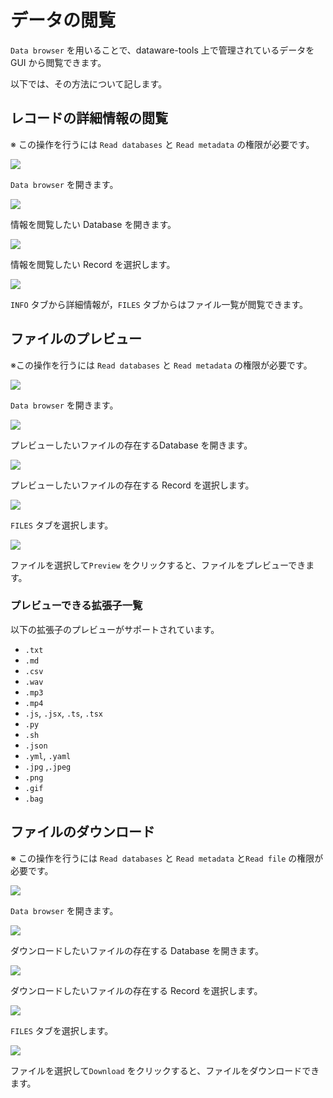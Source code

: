 # データの閲覧

`Data browser` を用いることで、dataware-tools 上で管理されているデータを GUI から閲覧できます。

以下では、その方法について記します。

## レコードの詳細情報の閲覧

※ この操作を行うには `Read databases` と `Read metadata` の権限が必要です。

![](<../../../.gitbook/assets/image (23).png>)

`Data browser` を開きます。

![](../../../.gitbook/assets/Add-record-click-database.png)

情報を閲覧したい Database を開きます。

![](../../../.gitbook/assets/Edit-record-click-record.png)

情報を閲覧したい Record を選択します。

![](../../../.gitbook/assets/View-metadata-view-detail.png)

`INFO` タブから詳細情報が，`FILES` タブからはファイル一覧が閲覧できます。

## ファイルのプレビュー

※この操作を行うには `Read databases` と `Read metadata` の権限が必要です。

![](<../../../.gitbook/assets/image (23).png>)

`Data browser` を開きます。

![](../../../.gitbook/assets/Add-record-click-database.png)

プレビューしたいファイルの存在するDatabase を開きます。

![](<../../../.gitbook/assets/Edit-record-click-record (1).png>)

プレビューしたいファイルの存在する Record を選択します。

![](../../../.gitbook/assets/View-metadata-click-file-tab.png)

`FILES` タブを選択します。

![](../../../.gitbook/assets/View-metadata-preview-file.png)

ファイルを選択して`Preview` をクリックすると、ファイルをプレビューできます。

### プレビューできる拡張子一覧

以下の拡張子のプレビューがサポートされています。

* `.txt`
* `.md`
* `.csv`
* `.wav`
* `.mp3`
* `.mp4`
* `.js`, `.jsx`, `.ts`, `.tsx`
* `.py`
* `.sh`
* `.json`
* `.yml`, `.yaml`
* `.jpg` ,`.jpeg`
* `.png`
* `.gif`
* `.bag`

## ファイルのダウンロード

※ この操作を行うには `Read databases` と `Read metadata` と`Read file` の権限が必要です。

![](<../../../.gitbook/assets/image (23).png>)

`Data browser` を開きます。

![](../../../.gitbook/assets/Add-record-click-database.png)

ダウンロードしたいファイルの存在する Database を開きます。

![](<../../../.gitbook/assets/Edit-record-click-record (2).png>)

ダウンロードしたいファイルの存在する Record を選択します。

![](<../../../.gitbook/assets/View-metadata-click-file-tab (1).png>)

`FILES` タブを選択します。

![](../../../.gitbook/assets/View-metadata-download-file.png)

ファイルを選択して`Download` をクリックすると、ファイルをダウンロードできます。
